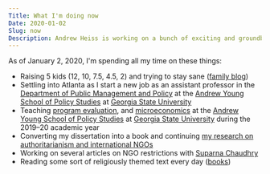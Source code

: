 ```yaml
---
Title: What I'm doing now
Date: 2020-01-02
Slug: now
Description: Andrew Heiss is working on a bunch of exciting and groundbreaking projects
---
```


As of January 2, 2020, I'm spending all my time on these things:

* Raising 5 kids (12, 10, 7.5, 4.5, 2) and trying to stay sane ([family blog](http://www.heissatopia.com/))
* Settling into Atlanta as I start a new job as an assistant professor in the [Department of Public Management and Policy](https://aysps.gsu.edu/public-management-policy/) at the [Andrew Young School of Policy Studies](https://aysps.gsu.edu/) at [Georgia State University](https://www.gsu.edu/)
* Teaching [program evaluation](https://evalsp20.classes.andrewheiss.com/), and [microeconomics](https://econf19.classes.andrewheiss.com/) at the [Andrew Young School of Policy Studies](https://aysps.gsu.edu/) at [Georgia State University](https://www.gsu.edu/) during the 2019–20 academic year
* Converting my dissertation into a book and continuing [my research on authoritarianism and international NGOs](https://www.ingoresearch.org/)
* Working on several articles on NGO restrictions with [Suparna Chaudhry](http://www.suparnachaudhry.com/)
* Reading some sort of religiously themed text every day ([books](https://www.goodreads.com/review/list/2733632-andrew-heiss?shelf=religious))
